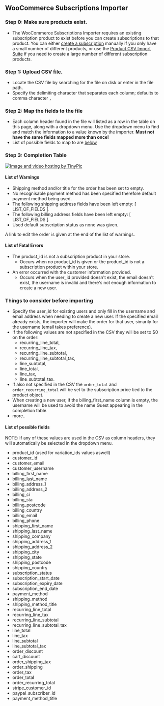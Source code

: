 ## WooCommerce Subscriptions Importer

### Step 0: Make sure products exist.
  - The WooCommerce Subscriptions Importer requires an existing subscription product to exist before you can create subscriptions to that product. You can either [create a subscription](http://docs.woothemes.com/document/subscriptions/store-manager-guide/#section-1) manually if you only have a small number of different products, or use the [Product CSV Import Suite](http://www.woothemes.com/products/product-csv-import-suite/) if you need to create a large number of different subscription products.

### Step 1: Upload CSV file.
  - Locate the CSV file by searching for the file on disk or enter in the file path.
  - Specify the delimiting character that separates each column; defaults to comma character `,`

### Step 2: Map the fields to the file 
- Each column header found in the file will listed as a row in the table on this page, along with a dropdown menu. Use the dropdown menu to find and match the information to a value known by the importer. <strong>Must not have the same fields mapped more than once!</strong>
- List of possible fields to map to are <a href="https://github.com/thenbrent/woocommerce-subscriptions-importer/edit/master/README.md#list-of-possible-fields">below</a>

### Step 3: Completion Table
<a href="http://tinypic.com?ref=suyil5" target="_blank"><img src="http://i59.tinypic.com/suyil5.png" border="0" alt="Image and video hosting by TinyPic"></a>
#### List of Warnings
- Shipping method and/or title for the order has been set to empty.
- No recognisable payment method has been specified therefore default payment method being used.
- The following shipping address fields have been left empty: [ LIST_OF_FIELDS ].
- The following billing address fields have been left empty: [ LIST_OF_FIELDS ].
- Used default subscription status as none was given.

A link to edit the order is given at the end of the list of warnings.

#### List of Fatal Errors
- The product_id is not a subscription product in your store.
  - Occurs when no product_id is given or the product_id is not a subscription product within your store.
- An error occurred with the customer information provided.
  - Occurs when the user_id provided doesn't exist, the email doesn't exist, the username is invalid and there's not enough information to create a new user.


### Things to consider before importing
- Specify the user_id for existing users and only fill in the username and email address when needing to create a new user. If the specified email already exists, the importer will make the order for that user, simarily for the username (email takes preference).
- If the following values are not specified in the CSV they will be set to $0 on the order: 
  - recurring_line_total, 
  - recurring_line_tax, 
  - recurring_line_subtotal, 
  - recurring_line_subtotal_tax, 
  - line_subtotal, 
  - line_total, 
  - line_tax, 
  - line_subtotal_tax.
- If also not specified in the CSV the `order_total` and `order_recurring_total` will be set to the subscription price tied to the product object.
- When creating a new user, if the billing_first_name column is empty, the username will be used to avoid the name Guest appearing in the completion table.
- more..

#### List of possible fields
NOTE: If any of these values are used in the CSV as column headers, they will automatically be selected in the dropdown menu.
- product_id (used for variation_ids values aswell)
- customer_id
- customer_email
- customer_username
- billing_first_name
- billing_last_name
- billing_address_1
- billing_address_2
- billing_ci
- billing_sta
- billing_postcode
- billing_country
- billing_email
- billing_phone
- shipping_first_name
- shipping_last_name
- shipping_company
- shipping_address_1
- shipping_address_2
- shipping_city
- shipping_state
- shipping_postcode
- shipping_country
- subscription_status
- subscription_start_date
- subscription_expiry_date
- subscription_end_date
- payment_method
- shipping_method
- shipping_method_title
- recurring_line_total
- recurring_line_tax
- recurring_line_subtotal
- recurring_line_subtotal_tax
- line_total
- line_tax
- line_subtotal
- line_subtotal_tax
- order_discount
- cart_discount
- order_shipping_tax
- order_shipping
- order_tax
- order_total
- order_recurring_total
- stripe_customer_id
- paypal_subscriber_id
- payment_method_title
